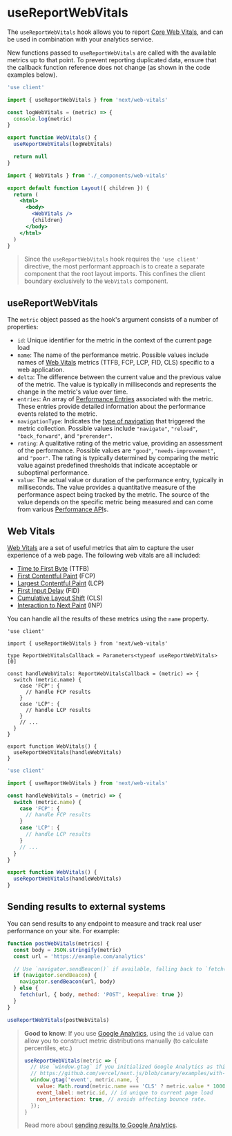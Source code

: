 # useReportWebVitals

The `useReportWebVitals` hook allows you to report [Core Web Vitals](https://web.dev/vitals/), and can be used in combination with your analytics service.

New functions passed to `useReportWebVitals` are called with the available metrics up to that point. To prevent reporting duplicated data, ensure that the callback function reference does not change (as shown in the code examples below).

```jsx filename="app/_components/web-vitals.js"
'use client'

import { useReportWebVitals } from 'next/web-vitals'

const logWebVitals = (metric) => {
  console.log(metric)
}

export function WebVitals() {
  useReportWebVitals(logWebVitals)

  return null
}
```

```jsx filename="app/layout.js"
import { WebVitals } from './_components/web-vitals'

export default function Layout({ children }) {
  return (
    <html>
      <body>
        <WebVitals />
        {children}
      </body>
    </html>
  )
}
```

> Since the `useReportWebVitals` hook requires the `'use client'` directive, the most performant approach is to create a separate component that the root layout imports. This confines the client boundary exclusively to the `WebVitals` component.

## useReportWebVitals

The `metric` object passed as the hook's argument consists of a number of properties:

* `id`: Unique identifier for the metric in the context of the current page load
* `name`: The name of the performance metric. Possible values include names of [Web Vitals](#web-vitals) metrics (TTFB, FCP, LCP, FID, CLS) specific to a web application.
* `delta`: The difference between the current value and the previous value of the metric. The value is typically in milliseconds and represents the change in the metric's value over time.
* `entries`: An array of [Performance Entries](https://developer.mozilla.org/docs/Web/API/PerformanceEntry) associated with the metric. These entries provide detailed information about the performance events related to the metric.
* `navigationType`: Indicates the [type of navigation](https://developer.mozilla.org/docs/Web/API/PerformanceNavigationTiming/type) that triggered the metric collection. Possible values include `"navigate"`, `"reload"`, `"back_forward"`, and `"prerender"`.
* `rating`: A qualitative rating of the metric value, providing an assessment of the performance. Possible values are `"good"`, `"needs-improvement"`, and `"poor"`. The rating is typically determined by comparing the metric value against predefined thresholds that indicate acceptable or suboptimal performance.
* `value`: The actual value or duration of the performance entry, typically in milliseconds. The value provides a quantitative measure of the performance aspect being tracked by the metric. The source of the value depends on the specific metric being measured and can come from various [Performance API](https://developer.mozilla.org/docs/Web/API/Performance_API)s.

## Web Vitals

[Web Vitals](https://web.dev/vitals/) are a set of useful metrics that aim to capture the user
experience of a web page. The following web vitals are all included:

* [Time to First Byte](https://developer.mozilla.org/docs/Glossary/Time_to_first_byte) (TTFB)
* [First Contentful Paint](https://developer.mozilla.org/docs/Glossary/First_contentful_paint) (FCP)
* [Largest Contentful Paint](https://web.dev/lcp/) (LCP)
* [First Input Delay](https://web.dev/fid/) (FID)
* [Cumulative Layout Shift](https://web.dev/cls/) (CLS)
* [Interaction to Next Paint](https://web.dev/inp/) (INP)

You can handle all the results of these metrics using the `name` property.

```tsx filename="app/components/web-vitals.tsx" switcher
'use client'

import { useReportWebVitals } from 'next/web-vitals'

type ReportWebVitalsCallback = Parameters<typeof useReportWebVitals>[0]

const handleWebVitals: ReportWebVitalsCallback = (metric) => {
  switch (metric.name) {
    case 'FCP': {
      // handle FCP results
    }
    case 'LCP': {
      // handle LCP results
    }
    // ...
  }
}

export function WebVitals() {
  useReportWebVitals(handleWebVitals)
}
```

```jsx filename="app/components/web-vitals.js" switcher
'use client'

import { useReportWebVitals } from 'next/web-vitals'

const handleWebVitals = (metric) => {
  switch (metric.name) {
    case 'FCP': {
      // handle FCP results
    }
    case 'LCP': {
      // handle LCP results
    }
    // ...
  }
}

export function WebVitals() {
  useReportWebVitals(handleWebVitals)
}
```

## Sending results to external systems

You can send results to any endpoint to measure and track
real user performance on your site. For example:

```js
function postWebVitals(metrics) {
  const body = JSON.stringify(metric)
  const url = 'https://example.com/analytics'

  // Use `navigator.sendBeacon()` if available, falling back to `fetch()`.
  if (navigator.sendBeacon) {
    navigator.sendBeacon(url, body)
  } else {
    fetch(url, { body, method: 'POST', keepalive: true })
  }
}

useReportWebVitals(postWebVitals)
```

> **Good to know**: If you use [Google Analytics](https://analytics.google.com/analytics/web/), using the
> `id` value can allow you to construct metric distributions manually (to calculate percentiles,
> etc.)
>
> ```js
> useReportWebVitals(metric => {
>   // Use `window.gtag` if you initialized Google Analytics as this example:
>   // https://github.com/vercel/next.js/blob/canary/examples/with-google-analytics
>   window.gtag('event', metric.name, {
>     value: Math.round(metric.name === 'CLS' ? metric.value * 1000 : metric.value), // values must be integers
>     event_label: metric.id, // id unique to current page load
>     non_interaction: true, // avoids affecting bounce rate.
>   });
> }
> ```
>
> Read more about [sending results to Google Analytics](https://github.com/GoogleChrome/web-vitals#send-the-results-to-google-analytics).

<!-- markdownlint-configure-file
{
  "MD024": false,
  "MD028": false
}
-->
